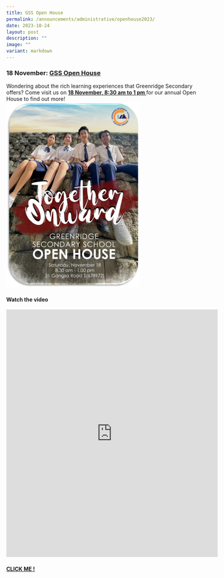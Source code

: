 ```yaml
---
title: GSS Open House
permalink: /announcements/administrative/openhouse2023/
date: 2023-10-24
layout: post
description: ""
image: ""
variant: markdown
---
```

###  **18 November: <u>GSS Open House</u>**


Wondering about the rich learning experiences that Greenridge Secondary offers? Come visit us on <u><b>18 November, 8:30 am to 1 pm </b></u> for our annual Open House to find out more! 
<img src="/images/LOOKING%20AHEAD/open%20house%20poster_2.jpg" style="width:70%">

#### Watch the video
<iframe width="560" height="655" src="https://www.youtube.com/embed/Ca0s6ns3WyI?autoplay=1" title="YouTube video player" frameborder="0" allow="accelerometer; autoplay; clipboard-write; encrypted-media; gyroscope; picture-in-picture" allowfullscreen=""></iframe><br>

#### [CLICK ME !](https://www.instagram.com/reel/CzGlKXASRZX/?utm_source=ig_web_copy_link)